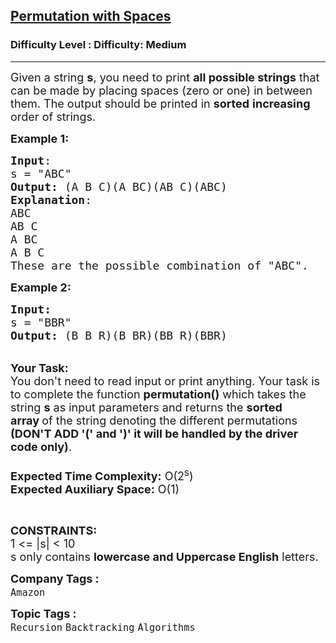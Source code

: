 <h2><a href="https://www.geeksforgeeks.org/problems/permutation-with-spaces3627/1?page=6&difficulty=Medium&status=unsolved&sortBy=submissions">Permutation with Spaces</a></h2><h3>Difficulty Level : Difficulty: Medium</h3><hr><div class="problems_problem_content__Xm_eO"><p><span style="font-size: 18px;">Given a string <strong>s</strong>, you need to print <strong>all possible strings</strong> that can be made by placing spaces (zero or one) in between them. The output should be printed in <strong>sorted</strong> <strong>increasing</strong> order of strings.</span></p>
<p><span style="font-size: 18px;"><strong>Example 1:</strong></span></p>
<pre><span style="font-size: 18px;"><strong>Input</strong>:
s = "ABC"
<strong>Output: </strong>(A B C)(A BC)(AB C)(ABC)
<strong>Explanation</strong>:
ABC
AB C
A BC
A B C
These are the possible combination of "ABC".</span></pre>
<p><span style="font-size: 18px;"><strong>Example 2:</strong></span></p>
<pre><span style="font-size: 18px;"><strong>Input:</strong>
s = "BBR"
<strong>Output: </strong>(B B R)(B BR)(BB R)(BBR)
</span></pre>
<p><br><span style="font-size: 18px;"><strong>Your Task:&nbsp;&nbsp;</strong><br>You don't need to read input or print anything. Your task is to complete the function&nbsp;<strong>permutation()</strong> which takes the string <strong>s</strong> as input parameters and returns the <strong>sorted array&nbsp;</strong>of the string denoting the different permutations <strong>(DON'T ADD '(' and ')' it will be handled by the driver code only)</strong>.<br><br><strong>Expected Time Complexity:</strong> O(2<sup>s</sup>)<br><strong>Expected Auxiliary Space:</strong> O(1)</span></p>
<p>&nbsp;</p>
<p><span style="font-size: 18px;"><strong>CONSTRAINTS:</strong><br>1 &lt;= |s| &lt; 10<br>s only contains <strong>lowercase and Uppercase English</strong> letters.</span></p></div><p><span style=font-size:18px><strong>Company Tags : </strong><br><code>Amazon</code>&nbsp;<br><p><span style=font-size:18px><strong>Topic Tags : </strong><br><code>Recursion</code>&nbsp;<code>Backtracking</code>&nbsp;<code>Algorithms</code>&nbsp;